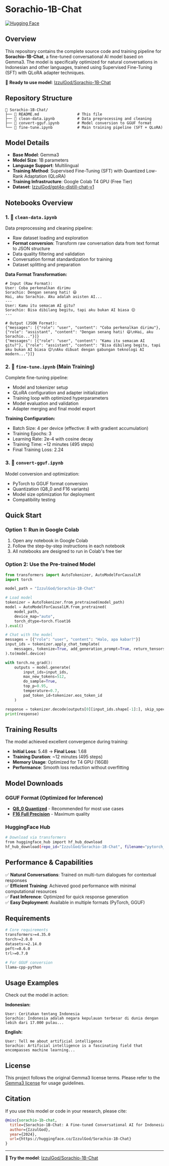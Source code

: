 # Sorachio-1B-Chat

[![Hugging Face](https://img.shields.io/badge/HuggingFace-Sorachio--1B--Chat-yellow?logo=huggingface)](https://huggingface.co/IzzulGod/Sorachio-1B-Chat)

## Overview

This repository contains the complete source code and training pipeline for **Sorachio-1B-Chat**, a fine-tuned conversational AI model based on Gemma3. The model is specifically optimized for natural conversations in Indonesian and other languages, trained using Supervised Fine-Tuning (SFT) with QLoRA adapter techniques.

🎯 **Ready to use model**: [IzzulGod/Sorachio-1B-Chat](https://huggingface.co/IzzulGod/Sorachio-1B-Chat)

## Repository Structure

```
📁 Sorachio-1B-Chat/
├── 📄 README.md                 # This file
├── 📓 clean-data.ipynb          # Data preprocessing and cleaning
├── 📓 convert-gguf.ipynb        # Model conversion to GGUF format 
└── 📓 fine-tune.ipynb           # Main training pipeline (SFT + QLoRA)
```

## Model Details

- **Base Model**: Gemma3
- **Model Size**: 1B parameters
- **Language Support**: Multilingual 
- **Training Method**: Supervised Fine-Tuning (SFT) with Quantized Low-Rank Adaptation (QLoRA)
- **Training Infrastructure**: Google Colab T4 GPU (Free Tier)
- **Dataset**: [IzzulGod/gpt4o-distill-chat-v1](https://huggingface.co/datasets/IzzulGod/gpt4o-distill-chat-v1)

## Notebooks Overview

### 1. 📓 `clean-data.ipynb`
Data preprocessing and cleaning pipeline:
- Raw dataset loading and exploration
- **Format conversion**: Transform raw conversation data from text format to JSON structure
- Data quality filtering and validation
- Conversation format standardization for training
- Dataset splitting and preparation

**Data Format Transformation:**
```
# Input (Raw Format):
User: Coba perkenalkan dirimu
Sorachio: Dengan senang hati! 😄
Hai, aku Sorachio. Aku adalah asisten AI...
---
User: Kamu itu semacam AI gitu?
Sorachio: Bisa dibilang begitu, tapi aku bukan AI biasa 😌
---

# Output (JSON Format):
{"messages": [{"role": "user", "content": "Coba perkenalkan dirimu"}, {"role": "assistant", "content": "Dengan senang hati! 😄\nHai, aku Sorachio..."}]}
{"messages": [{"role": "user", "content": "Kamu itu semacam AI gitu?"}, {"role": "assistant", "content": "Bisa dibilang begitu, tapi aku bukan AI biasa 😌\nAku dibuat dengan gabungan teknologi AI modern..."}]}
```

### 2. 📓 `fine-tune.ipynb` (Main Training)
Complete fine-tuning pipeline:
- Model and tokenizer setup
- QLoRA configuration and adapter initialization
- Training loop with optimized hyperparameters
- Model evaluation and validation
- Adapter merging and final model export

**Training Configuration:**
- Batch Size: 4 per device (effective: 8 with gradient accumulation)
- Training Epochs: 3
- Learning Rate: 2e-4 with cosine decay
- Training Time: ~12 minutes (495 steps)
- Final Training Loss: 2.24

### 3. 📓 `convert-gguf.ipynb`
Model conversion and optimization:
- PyTorch to GGUF format conversion
- Quantization (Q8_0 and F16 variants)
- Model size optimization for deployment
- Compatibility testing

## Quick Start

### Option 1: Run in Google Colab
1. Open any notebook in Google Colab
2. Follow the step-by-step instructions in each notebook
3. All notebooks are designed to run in Colab's free tier

### Option 2: Use the Pre-trained Model
```python
from transformers import AutoTokenizer, AutoModelForCausalLM
import torch

model_path = "IzzulGod/Sorachio-1B-Chat"

# Load model
tokenizer = AutoTokenizer.from_pretrained(model_path)
model = AutoModelForCausalLM.from_pretrained(
    model_path,
    device_map="auto",
    torch_dtype=torch.float16
).eval()

# Chat with the model
messages = [{"role": "user", "content": "Halo, apa kabar?"}]
input_ids = tokenizer.apply_chat_template(
    messages, tokenize=True, add_generation_prompt=True, return_tensors="pt"
).to(model.device)

with torch.no_grad():
    outputs = model.generate(
        input_ids=input_ids,
        max_new_tokens=512,
        do_sample=True,
        top_p=0.95,
        temperature=0.7,
        pad_token_id=tokenizer.eos_token_id
    )

response = tokenizer.decode(outputs[0][input_ids.shape[-1]:], skip_special_tokens=True)
print(response)
```

## Training Results

The model achieved excellent convergence during training:
- **Initial Loss**: 5.48 → **Final Loss**: 1.68
- **Training Duration**: ~12 minutes (495 steps)
- **Memory Usage**: Optimized for T4 GPU (16GB)
- **Performance**: Smooth loss reduction without overfitting

## Model Downloads

### GGUF Format (Optimized for Inference)
- **[Q8_0 Quantized](https://huggingface.co/IzzulGod/Sorachio-1B-Chat/resolve/main/sorachio-1b-chat-q8_0.gguf?download=true)** - Recommended for most use cases
- **[F16 Full Precision](https://huggingface.co/IzzulGod/Sorachio-1B-Chat/resolve/main/sorachio-1b-chat-f16.gguf?download=true)** - Maximum quality

### HuggingFace Hub
```bash
# Download via transformers
from huggingface_hub import hf_hub_download
hf_hub_download(repo_id="IzzulGod/Sorachio-1B-Chat", filename="pytorch_model.bin")
```

## Performance & Capabilities

✅ **Natural Conversations**: Trained on multi-turn dialogues for contextual responses  
✅ **Efficient Training**: Achieved good performance with minimal computational resources  
✅ **Fast Inference**: Optimized for quick response generation  
✅ **Easy Deployment**: Available in multiple formats (PyTorch, GGUF)  

## Requirements

```bash
# Core requirements
transformers>=4.35.0
torch>=2.0.0
datasets>=2.14.0
peft>=0.6.0
trl>=0.7.0

# For GGUF conversion
llama-cpp-python
```

## Usage Examples

Check out the model in action:

**Indonesian:**
```
User: Ceritakan tentang Indonesia
Sorachio: Indonesia adalah negara kepulauan terbesar di dunia dengan lebih dari 17.000 pulau...
```

**English:**
```
User: Tell me about artificial intelligence
Sorachio: Artificial intelligence is a fascinating field that encompasses machine learning...
```

## License

This project follows the original Gemma3 license terms. Please refer to the [Gemma3 license](https://huggingface.co/google/gemma-2-2b/blob/main/LICENSE) for usage guidelines.

## Citation

If you use this model or code in your research, please cite:

```bibtex
@misc{sorachio-1b-chat,
  title={Sorachio-1B-Chat: A Fine-tuned Conversational AI for Indonesian},
  author={IzzulGod},
  year={2024},
  url={https://huggingface.co/IzzulGod/Sorachio-1B-Chat}
}
```

---

**🤗 Try the model**: [IzzulGod/Sorachio-1B-Chat](https://huggingface.co/IzzulGod/Sorachio-1B-Chat)  
